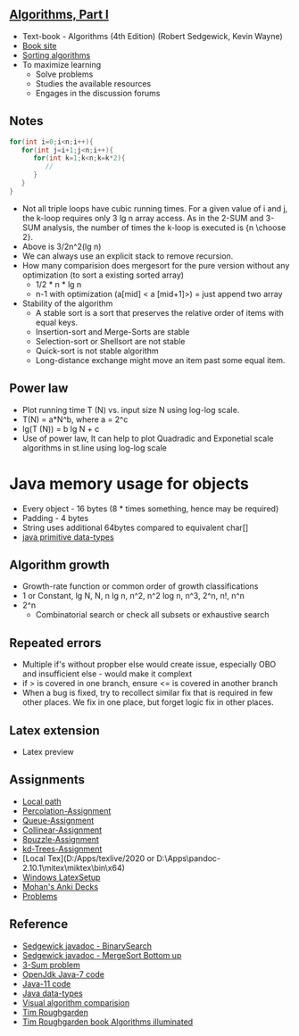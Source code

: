 ## [Algorithms, Part I](https://www.coursera.org/learn/algorithms-part1/)

* Text-book - Algorithms (4th Edition) (Robert Sedgewick, Kevin Wayne)
* [Book site](https://algs4.cs.princeton.edu/home/)
* [Sorting algorithms](https://algs4.cs.princeton.edu/20sorting/)
*  To maximize learning
   * Solve problems
   * Studies the available resources
   * Engages in the discussion forums


## Notes

```java
for(int i=0;i<n;i++){
   for(int j=i+1;j<n;i++){
      for(int k=1;k<n;k=k*2){
         //
      }  
   }
}
```
  * Not all triple loops have cubic running times. For a given value of i and j, the k-loop requires only 3 lg n array access. As in the 2-SUM and 3-SUM analysis, the number of times the k-loop is executed is {n \choose 2}. 
  * Above is 3/2n^2(lg n)
* We can always use an explicit stack to remove recursion.
* How many comparision does mergesort for the pure version without any optimization (to sort a existing sorted array)
  * 1/2 * n * lg n
  * n-1 with optimization (a[mid] < a [mid+1]>) = just append two array
* Stability of the algorithm
  * A stable sort is a sort that preserves the relative order of items with equal keys.
  * Insertion-sort and Merge-Sorts are stable
  * Selection-sort or Shellsort are not stable
  * Quick-sort is not stable algorithm
  * Long-distance exchange might move an item past some equal item.
  

## Power law
* Plot running time T (N) vs. input size N using log-log scale.
* T(N) = a*N^b, where a = 2^c
* lg(T (N)) = b lg N + c
* Use of power law, It can help to plot Quadradic and Exponetial scale algorithms in st.line using log-log scale


# Java memory usage for objects

* Every object - 16 bytes (8 * times something, hence may be required)
* Padding - 4 bytes
* String uses additional 64bytes compared to equivalent char[]
* [java primitive data-types](https://www.geeksforgeeks.org/data-types-in-java/)



## Algorithm growth

* Growth-rate function or common order of growth classifications
* 1 or Constant, lg N, N, n lg n, n^2, n^2 log n, n^3, 2^n, n!, n^n
* 2^n
  * Combinatorial search or check all subsets or exhaustive search

## Repeated errors

* Multiple if's without propber else would create issue, especially OBO and insufficient else - would make it complext
* if > is covered in one branch, ensure <= is covered in another branch
* When a bug is fixed, try to recollect similar fix that is required in few other places. We fix in one place, but forget logic fix in other places.

## Latex extension
* Latex preview



## Assignments

* [Local path](C:\git\algorithms\percolation)
* [Percolation-Assignment](https://coursera.cs.princeton.edu/algs4/assignments/percolation/specification.php)
* [Queue-Assignment](https://coursera.cs.princeton.edu/algs4/assignments/queues/specification.php)
* [Collinear-Assignment](https://coursera.cs.princeton.edu/algs4/assignments/collinear/specification.php)
* [8puzzle-Assignment](https://coursera.cs.princeton.edu/algs4/assignments/8puzzle/specification.php)
* [kd-Trees-Assignment](https://coursera.cs.princeton.edu/algs4/assignments/kdtree/specification.php)
* [Local Tex](D:/Apps/texlive/2020 or D:\Apps\pandoc-2.10.1\mitex\miktex\bin\x64)
* [Windows LatexSetup](https://www.youtube.com/watch?v=fLP0QVFaeAU)
* [Mohan's Anki Decks](Mohan::Algorithm::GeeksForGeeks)
* [Problems](http://ravindrababuravula.com/interviewpreperation.php)


## Reference
* [Sedgewick javadoc - BinarySearch](https://algs4.cs.princeton.edu/code/javadoc/edu/princeton/cs/algs4/BinarySearch.html)
* [Sedgewick javadoc - MergeSort Bottom up](https://algs4.cs.princeton.edu/code/javadoc/edu/princeton/cs/algs4/MergeBU.html)
* [3-Sum problem](https://en.wikipedia.org/wiki/3SUM)
* [OpenJdk Java-7 code](https://github.com/openjdk-mirror/jdk7u-jdk/blob/master/src/share/classes/java/lang/String.java)
* [Java-11 code](https://github.com/AdoptOpenJDK/openjdk-jdk11/blob/master/src/java.base/share/classes/java/lang/String.java)
* [Java data-types](http://orion.towson.edu/~izimand/237/LectureNotes/236-Lecture-DataTypes.htm)
* [Visual algorithm comparision](https://www.toptal.com/developers/sorting-algorithms)
* [Tim Roughgarden](http://timroughgarden.org/videos.html)
* [Tim Roughgarden book Algorithms illuminated](http://www.algorithmsilluminated.org/)